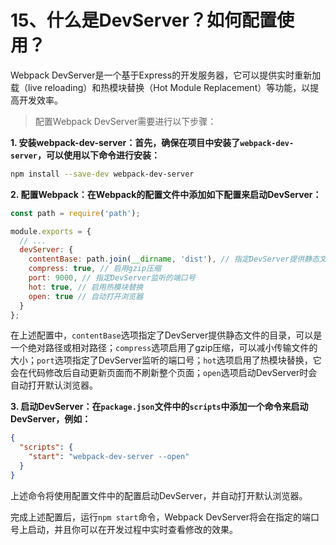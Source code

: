 # 15、什么是DevServer？如何配置使用？

Webpack DevServer是一个基于Express的开发服务器，它可以提供实时重新加载（live reloading）和热模块替换（Hot Module Replacement）等功能，以提高开发效率。

> 配置Webpack DevServer需要进行以下步骤：

**1. 安装webpack-dev-server：首先，确保在项目中安装了`webpack-dev-server`，可以使用以下命令进行安装：**

```bash
npm install --save-dev webpack-dev-server
```

**2. 配置Webpack：在Webpack的配置文件中添加如下配置来启动DevServer：**

```javascript
const path = require('path');

module.exports = {
  // ...
  devServer: {
    contentBase: path.join(__dirname, 'dist'), // 指定DevServer提供静态文件的目录
    compress: true, // 启用gzip压缩
    port: 9000, // 指定DevServer监听的端口号
    hot: true, // 启用热模块替换
    open: true // 自动打开浏览器
  }
};
```

在上述配置中，`contentBase`选项指定了DevServer提供静态文件的目录，可以是一个绝对路径或相对路径；`compress`选项启用了gzip压缩，可以减小传输文件的大小；`port`选项指定了DevServer监听的端口号；`hot`选项启用了热模块替换，它会在代码修改后自动更新页面而不刷新整个页面；`open`选项启动DevServer时会自动打开默认浏览器。

**3. 启动DevServer：在`package.json`文件中的`scripts`中添加一个命令来启动DevServer，例如：**

```json
{
  "scripts": {
    "start": "webpack-dev-server --open"
  }
}
```

上述命令将使用配置文件中的配置启动DevServer，并自动打开默认浏览器。

完成上述配置后，运行`npm start`命令，Webpack DevServer将会在指定的端口号上启动，并且你可以在开发过程中实时查看修改的效果。
